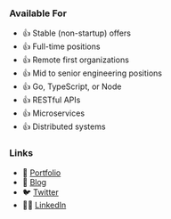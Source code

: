 ### Available For

- 👍 Stable (non-startup) offers
- 👍 Full-time positions
- 👍 Remote first organizations
- 👍 Mid to senior engineering positions
- 👍 Go, TypeScript, or Node
- 👍 RESTful APIs
- 👍 Microservices
- 👍 Distributed systems

### Links

- 🌲 [Portfolio](https://foresthoffman.com)
- 📝 [Blog](https://dev.to/foresthoffman)
- 🐦 [Twitter](https://twitter.com/ForestJHoffman)
- 👨‍💻 [LinkedIn](https://www.linkedin.com/in/foresthoffman/)
